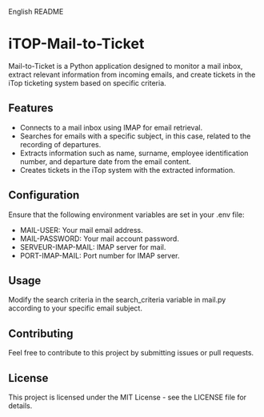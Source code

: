 English README

# iTOP-Mail-to-Ticket
Mail-to-Ticket is a Python application designed to monitor a mail inbox, extract relevant information from incoming emails, and create tickets in the iTop ticketing system based on specific criteria.

## Features
- Connects to a mail inbox using IMAP for email retrieval.
- Searches for emails with a specific subject, in this case, related to the recording of departures.
- Extracts information such as name, surname, employee identification number, and departure date from the email content.
- Creates tickets in the iTop system with the extracted information.

## Configuration
Ensure that the following environment variables are set in your .env file:

- MAIL-USER: Your mail email address.
- MAIL-PASSWORD: Your mail account password.
- SERVEUR-IMAP-MAIL: IMAP server for mail.
- PORT-IMAP-MAIL: Port number for IMAP server.

## Usage
Modify the search criteria in the search_criteria variable in mail.py according to your specific email subject.

## Contributing
Feel free to contribute to this project by submitting issues or pull requests.

## License
This project is licensed under the MIT License - see the LICENSE file for details.